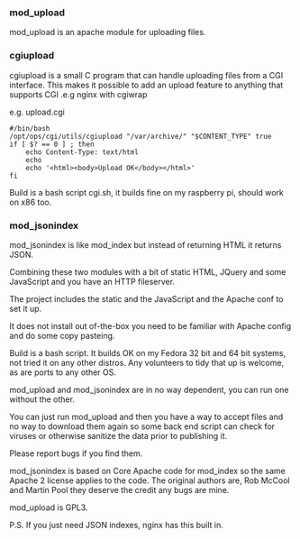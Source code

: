 ### mod_upload

mod_upload is an apache module for uploading files.

### cgiupload

cgiupload is a small C program that can handle uploading files from a CGI interface.
This makes it possible to add an upload feature to anything that supports CGI .e.g nginx with cgiwrap

e.g.  upload.cgi

    #/bin/bash
    /opt/ops/cgi/utils/cgiupload "/var/archive/" "$CONTENT_TYPE" true
    if [ $? == 0 ] ; then  
        echo Content-Type: text/html
        echo
        echo '<html><body>Upload OK</body></html>'
    fi

Build is a bash script cgi.sh, it builds fine on my raspberry pi, should work on x86 too.

### mod_jsonindex

mod_jsonindex is like mod_index but instead of returning HTML it returns JSON.

Combining these two modules with a bit of static HTML, JQuery and some JavaScript and you have an HTTP fileserver.

The project includes the static and the JavaScript and the Apache conf to set it up.

It does not install out of-the-box you need to be familiar with Apache config and do some copy pasteing.

Build is a bash script. It builds OK on my Fedora 32 bit and 64 bit systems, not tried it on any other distros.  Any volunteers to tidy that up is welcome, as are ports to any other OS.

mod_upload and mod_jsonindex are in no way dependent, you can run one without the other.

You can just run mod_upload and then you have a way to accept files and no way to download them again so some back end script can check for viruses or otherwise sanitize the data prior to publishing it.


Please report bugs if you find them.

mod_jsonindex is based on Core Apache code for mod_index so the same Apache 2 license applies to the code.
The original authors are, Rob McCool and Martin Pool they deserve the credit any bugs are mine.

mod_upload is GPL3.


P.S. If you just need JSON indexes, nginx has this built in.

